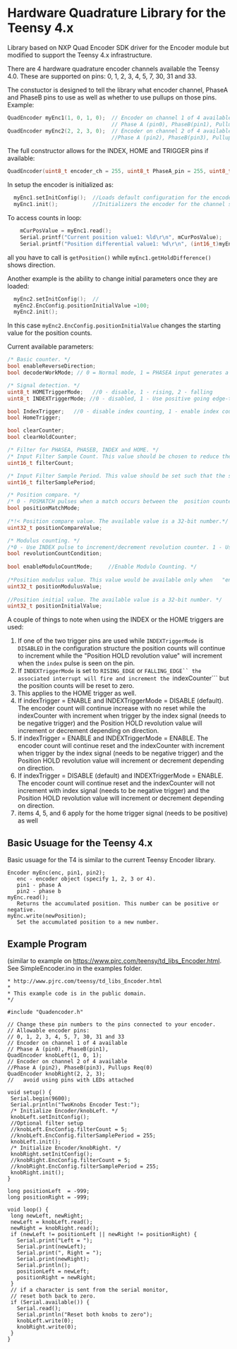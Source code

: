 # Hardware Quadrature Library for the Teensy 4.x
Library based on NXP Quad Encoder SDK driver for the Encoder module but modified to support the Teensy 4.x infrastructure.

There are 4 hardware quadrature encoder channels available the Teensy 4.0.  These are supported on pins: 0, 1, 2, 3, 4, 5, 7, 30, 31 and 33.

The constuctor is designed to tell the library what encoder channel, PhaseA and PhaseB pins to use as well as whether to use pullups on those pins.  Example:
```c++
QuadEncoder myEnc1(1, 0, 1, 0);  // Encoder on channel 1 of 4 available
                                 // Phase A (pin0), PhaseB(pin1), Pullups Req(0)
QuadEncoder myEnc2(2, 2, 3, 0);  // Encoder on channel 2 of 4 available
                                 //Phase A (pin2), PhaseB(pin3), Pullups Req(0)
```
The full constructor allows for the INDEX, HOME and TRIGGER pins if available:
```c++
QuadEncoder(uint8_t encoder_ch = 255, uint8_t PhaseA_pin = 255, uint8_t PhaseB_pin = 255, uint8_t pin_pus = 0, uint8_t index_pin = 255, uint8_t home_pin = 255, uint8_t trigger_pin = 255);
```

In setup the encoder is initialized as:
```c++
  myEnc1.setInitConfig();  //Loads default configuration for the encoder channel
  myEnc1.init();           //Initializers the encoder for the channel selected
 ```
To access counts in loop:
```c++ 
    mCurPosValue = myEnc1.read();
    Serial.printf("Current position value1: %ld\r\n", mCurPosValue);
    Serial.printf("Position differential value1: %d\r\n", (int16_t)myEnc1.getHoldDifference());
``` 
all you have to call is ```getPosition()``` while ```myEnc1.getHoldDifference()``` shows direction.

Another example is the ability to change initial parameters once they are loaded:
```c++
  myEnc2.setInitConfig();  //
  myEnc2.EncConfig.positionInitialValue =100;
  myEnc2.init();
  ```
In this case ```myEnc2.EncConfig.positionInitialValue``` changes the starting value for the position counts.

Current available parameters:
```c++
/* Basic counter. */
bool enableReverseDirection;
bool decoderWorkMode; // 0 = Normal mode, 1 = PHASEA input generates a count signal while PHASEB input control the direction. 

/* Signal detection. */
uint8_t HOMETriggerMode;   //0 - disable, 1 - rising, 2 - falling
uint8_t INDEXTriggerMode; //0 - disabled, 1 - Use positive going edge-to-trigger initialization of position counters!, 2 - use falling

bool IndexTrigger;   //0 - disable index counting, 1 - enable index counting
bool HomeTrigger;    

bool clearCounter;  
bool clearHoldCounter; 

/* Filter for PHASEA, PHASEB, INDEX and HOME. */
/* Input Filter Sample Count. This value should be chosen to reduce the probability of noisy samples causing an incorrect transition to be recognized. The value represent the number of consecutive samples that must agree prior to the input filter accepting an  input transition. A value of 0x0 represents 3 samples. A value of 0x7 represents 10 samples. The Available range is 0 - 7. */
uint16_t filterCount; 

/* Input Filter Sample Period. This value should be set such that the sampling period is larger than the period of the expected noise. This value represents the sampling period (in IPBus clock cycles) of the decoder input signals.	The available range is 0 - 255. */
uint16_t filterSamplePeriod; 

/* Position compare. */
/* 0 - POSMATCH pulses when a match occurs between the	position counters (POS) and the compare value (COMP). 1 - POSMATCH pulses when any position counter register is read. */
bool positionMatchMode;
		
/*!< Position compare value. The available value is a 32-bit number.*/
uint32_t positionCompareValue;   

/* Modulus counting. */
/*0 - Use INDEX pulse to increment/decrement revolution counter. 1 - Use modulus counting roll-over/under to increment/decrement revolution counter. */ 
bool revolutionCountCondition; 	
								
bool enableModuloCountMode;     //Enable Modulo Counting. */
		
/*Position modulus value. This value would be available only when	"enableModuloCountMode" = true. The available value is a 32-bit number. */
uint32_t positionModulusValue;  
		
//Position initial value. The available value is a 32-bit number. */
uint32_t positionInitialValue; 
   ```
   
A couple of things to note when using the INDEX or the HOME triggers are used:

1. If one of the two trigger pins are used while ```INDEXTriggerMode``` is ```DISABLED``` in the configuration structure the position counts will continue to increment while the "Position HOLD revolution value" will increment when the ```index``` pulse is seen on the pin.
2. If ```INDEXTriggerMode``` is set to ```RISING_EDGE``` or ```FALLING_EDGE`` the associated interrupt will fire and increment the ```indexCounter``` but the position counts will be reset to zero.
3. This applies to the HOME trigger as well.
4. If indexTrigger = ENABLE and INDEXTriggerMode = DISABLE (default).  The encoder count will continue increase with no reset while the indexCounter with increment when trigger by the index signal (needs to be negative trigger) and the Position HOLD revolution value will increment or decrement depending on direction.
5. If indexTrigger = ENABLE and INDEXTriggerMode = ENABLE.  The encoder count will continue reset and the indexCounter with increment when trigger by the index signal (needs to be negative trigger) and the Position HOLD revolution value will increment or decrement depending on direction.
6. If indexTrigger = DISABLE (default) and INDEXTriggerMode = ENABLE. The encoder count will continue reset and the indexCounter will not increment with index signal (needs to be negative trigger) and the Position HOLD revolution value will increment or decrement depending on direction.
7. items 4, 5, and 6 apply for the home trigger signal (needs to be positive) as well

## Basic Usuage for the Teensy 4.x
Basic usuage for the T4 is similar to the current Teensy Encoder library.

```
Encoder myEnc(enc, pin1, pin2); 
   enc - encoder object (specify 1, 2, 3 or 4).
   pin1 - phase A
   pin2 - phase b
myEnc.read();
   Returns the accumulated position. This number can be positive or negative. 
myEnc.write(newPosition);
   Set the accumulated position to a new number. 
 ```
## Example Program 
(similar to example on https://www.pjrc.com/teensy/td_libs_Encoder.html. See SimpleEncoder.ino in the examples folder.
 ```/* Teensy 4 H/S Encoder Library - TwoKnobs Example
 * http://www.pjrc.com/teensy/td_libs_Encoder.html
 *
 * This example code is in the public domain.
 */

 #include "Quadencoder.h"

// Change these pin numbers to the pins connected to your encoder.
// Allowable encoder pins:
// 0, 1, 2, 3, 4, 5, 7, 30, 31 and 33
// Encoder on channel 1 of 4 available
// Phase A (pin0), PhaseB(pin1), 
QuadEncoder knobLeft(1, 0, 1);
// Encoder on channel 2 of 4 available
//Phase A (pin2), PhaseB(pin3), Pullups Req(0)
QuadEncoder knobRight(2, 2, 3);
//   avoid using pins with LEDs attached

void setup() {
  Serial.begin(9600);
  Serial.println("TwoKnobs Encoder Test:");
  /* Initialize Encoder/knobLeft. */
  knobLeft.setInitConfig();
  //Optional filter setup
  //knobLeft.EncConfig.filterCount = 5;
  //knobLeft.EncConfig.filterSamplePeriod = 255;
  knobLeft.init();
  /* Initialize Encoder/knobRight. */
  knobRight.setInitConfig();
  //knobRight.EncConfig.filterCount = 5;
  //knobRight.EncConfig.filterSamplePeriod = 255;
  knobRight.init();
}

long positionLeft  = -999;
long positionRight = -999;

void loop() {
  long newLeft, newRight;
  newLeft = knobLeft.read();
  newRight = knobRight.read();
  if (newLeft != positionLeft || newRight != positionRight) {
    Serial.print("Left = ");
    Serial.print(newLeft);
    Serial.print(", Right = ");
    Serial.print(newRight);
    Serial.println();
    positionLeft = newLeft;
    positionRight = newRight;
  }
  // if a character is sent from the serial monitor,
  // reset both back to zero.
  if (Serial.available()) {
    Serial.read();
    Serial.println("Reset both knobs to zero");
    knobLeft.write(0);
    knobRight.write(0);
  }
}
```
